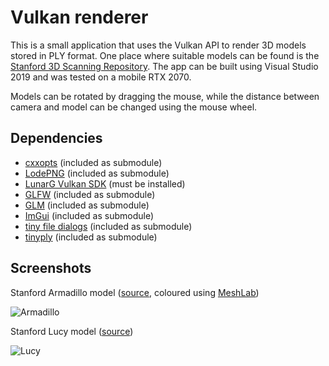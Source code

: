 # Vulkan renderer

This is a small application that uses the Vulkan API to render 3D models stored in PLY format. One place where suitable models can be found is the [Stanford 3D Scanning Repository](https://graphics.stanford.edu/data/3Dscanrep/). The app can be built using Visual Studio 2019 and was tested on a mobile RTX 2070.

Models can be rotated by dragging the mouse, while the distance between camera and model can be changed using the mouse wheel.

## Dependencies
* [cxxopts](https://github.com/jarro2783/cxxopts/) (included as submodule)
* [LodePNG](http://lodev.org/lodepng/) (included as submodule)
* [LunarG Vulkan SDK](https://vulkan.lunarg.com/) (must be installed)
* [GLFW](http://www.glfw.org/) (included as submodule)
* [GLM](http://glm.g-truc.net/) (included as submodule)
* [ImGui](https://github.com/ocornut/imgui/) (included as submodule)
* [tiny file dialogs](https://sourceforge.net/projects/tinyfiledialogs/) (included as submodule)
* [tinyply](https://github.com/ddiakopoulos/tinyply/) (included as submodule)

## Screenshots

Stanford Armadillo model ([source](https://graphics.stanford.edu/data/3Dscanrep/), coloured using [MeshLab](http://www.meshlab.net/))

![Armadillo](Screenshots/armadillo.png)

Stanford Lucy model ([source](https://graphics.stanford.edu/data/3Dscanrep/))

![Lucy](Screenshots/lucy.png)
